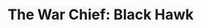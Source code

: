 ---
path: '/blackHawk'
image: 'blackHawk'
title: 'The War Chief: Black Hawk'
text: 'A leader of the Sauk people, Black Hawk battled both rival tribes and the white settlers invading his land. After teaming with the British in the War of 1812 and with the Fox tribe in the Black Hawk War, he surrendered to U.S. forces in 1832.'
---